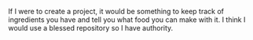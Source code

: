 If I were to create a project, it would be something to keep track of ingredients you have and tell you what food you can make with it. I think I would use a blessed repository so I have authority.